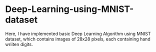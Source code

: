 # Deep-Learning-using-MNIST-dataset
Here, I have implemented basic Deep Learning Algorithm using MNIST dataset, which contains images of 28x28 pixels, each containing hand wriiten digits.

